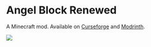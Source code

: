 # Angel Block Renewed
A Minecraft mod. Available on [Curseforge](https://www.curseforge.com/minecraft/mc-mods/angel-block-renewed) and [Modrinth](https://modrinth.com/mod/angel-block-renewed).

![](https://i.imgur.com/g6OdQ9u.png)
